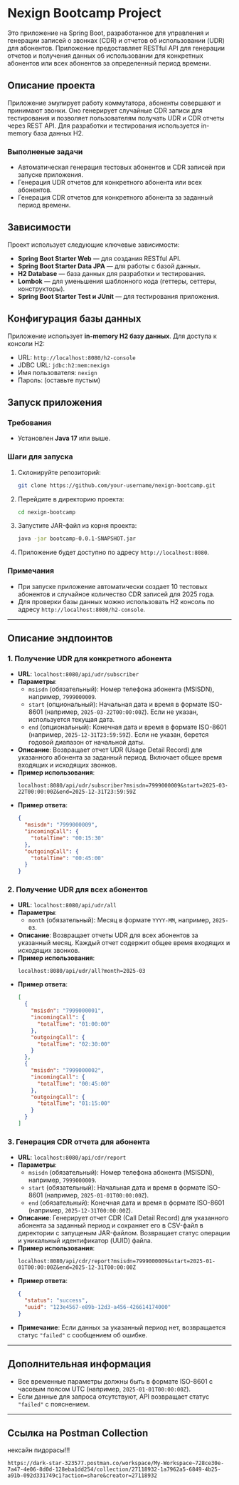 # Nexign Bootcamp Project

Это приложение на Spring Boot, разработанное для управления и генерации записей о звонках (CDR) и 
отчетов об использовании (UDR) для абонентов. Приложение предоставляет RESTful API для генерации 
отчетов и получения данных об использовании для конкретных абонентов или всех абонентов за 
определенный период времени.

## Описание проекта

Приложение эмулирует работу коммутатора, абоненты совершают и принимают звонки. 
Оно генерирует случайные CDR записи для тестирования и позволяет пользователям 
получать UDR и CDR отчеты через REST API. 
Для разработки и тестирования используется in-memory база данных H2.

### Выполненые задачи
- Автоматическая генерация тестовых абонентов и CDR записей при запуске приложения.
- Генерация UDR отчетов для конкретного абонента или всех абонентов.
- Генерация CDR отчетов для конкретного абонента за заданный период времени.

## Зависимости

Проект использует следующие ключевые зависимости:
- **Spring Boot Starter Web** — для создания RESTful API.
- **Spring Boot Starter Data JPA** — для работы с базой данных.
- **H2 Database** — база данных для разработки и тестирования.
- **Lombok** — для уменьшения шаблонного кода (геттеры, сеттеры, конструкторы).
- **Spring Boot Starter Test и JUnit** — для тестирования приложения.

## Конфигурация базы данных

Приложение использует **in-memory H2 базу данных**. 
Для доступа к консоли H2:
- URL: `http://localhost:8080/h2-console`
- JDBC URL: `jdbc:h2:mem:nexign`
- Имя пользователя: `nexign`
- Пароль: (оставьте пустым)

## Запуск приложения

### Требования
- Установлен **Java 17** или выше.

### Шаги для запуска
1. Склонируйте репозиторий:
   ```bash
   git clone https://github.com/your-username/nexign-bootcamp.git
   ```
2. Перейдите в директорию проекта:
   ```bash
   cd nexign-bootcamp
   ```
3. Запустите JAR-файл из корня проекта:
      ```bash
      java -jar bootcamp-0.0.1-SNAPSHOT.jar
      ```

5. Приложение будет доступно по адресу `http://localhost:8080`.

### Примечания
- При запуске приложение автоматически создает 10 тестовых абонентов и случайное количество CDR записей для 2025 года.
- Для проверки базы данных можно использовать H2 консоль по адресу `http://localhost:8080/h2-console`.

---

## Описание эндпоинтов

### 1. Получение UDR для конкретного абонента
- **URL**: `localhost:8080/api/udr/subscriber`
- **Параметры**:
   - `msisdn` (обязательный): Номер телефона абонента (MSISDN), например, `7999000009`.
   - `start` (опциональный): Начальная дата и время в формате ISO-8601 (например, `2025-03-22T00:00:00Z`). Если не указан, используется текущая дата.
   - `end` (опциональный): Конечная дата и время в формате ISO-8601 (например, `2025-12-31T23:59:59Z`). Если не указан, берется годовой диапазон от начальной даты.
- **Описание**: Возвращает отчет UDR (Usage Detail Record) для указанного абонента за заданный период. Включает общее время входящих и исходящих звонков.
- **Пример использования**:
  ```
  localhost:8080/api/udr/subscriber?msisdn=7999000009&start=2025-03-22T00:00:00Z&end=2025-12-31T23:59:59Z
  ```
- **Пример ответа**:
  ```json
  {
    "msisdn": "7999000009",
    "incomingCall": {
      "totalTime": "00:15:30"
    },
    "outgoingCall": {
      "totalTime": "00:45:00"
    }
  }
  ```

### 2. Получение UDR для всех абонентов
- **URL**: `localhost:8080/api/udr/all`
- **Параметры**:
   - `month` (обязательный): Месяц в формате `YYYY-MM`, например, `2025-03`.
- **Описание**: Возвращает отчеты UDR для всех абонентов за указанный месяц. Каждый отчет содержит общее время входящих и исходящих звонков.
- **Пример использования**:
  ```
  localhost:8080/api/udr/all?month=2025-03
  ```
- **Пример ответа**:
  ```json
  [
    {
      "msisdn": "7999000001",
      "incomingCall": {
        "totalTime": "01:00:00"
      },
      "outgoingCall": {
        "totalTime": "02:30:00"
      }
    },
    {
      "msisdn": "7999000002",
      "incomingCall": {
        "totalTime": "00:45:00"
      },
      "outgoingCall": {
        "totalTime": "01:15:00"
      }
    }
  ]
  ```

### 3. Генерация CDR отчета для абонента
- **URL**: `localhost:8080/api/cdr/report`
- **Параметры**:
   - `msisdn` (обязательный): Номер телефона абонента (MSISDN), например, `7999000009`.
   - `start` (обязательный): Начальная дата и время в формате ISO-8601 (например, `2025-01-01T00:00:00Z`).
   - `end` (обязательный): Конечная дата и время в формате ISO-8601 (например, `2025-12-31T00:00:00Z`).
- **Описание**: Генерирует отчет CDR (Call Detail Record) для указанного абонента за заданный период и сохраняет его в CSV-файл в директории с запущеным JAR-файлом. Возвращает статус операции и уникальный идентификатор (UUID) файла.
- **Пример использования**:
  ```
  localhost:8080/api/cdr/report?msisdn=7999000009&start=2025-01-01T00:00:00Z&end=2025-12-31T00:00:00Z
  ```
- **Пример ответа**:
  ```json
  {
    "status": "success",
    "uuid": "123e4567-e89b-12d3-a456-426614174000"
  }
  ```
- **Примечание**: Если данных за указанный период нет, возвращается статус `"failed"` с сообщением об ошибке.

---

## Дополнительная информация
- Все временные параметры должны быть в формате ISO-8601 с часовым поясом UTC (например, `2025-01-01T00:00:00Z`).
- Если данные для запроса отсутствуют, API возвращает статус `"failed"` с пояснением.

---
## Ссылка на Postman Collection 
нексайн пидорасы!!!
```
https://dark-star-323577.postman.co/workspace/My-Workspace~728ce30e-7a47-4e06-8d0d-128eba1dd254/collection/27118932-1a7962a5-6849-4b25-a91b-092d331749c1?action=share&creator=27118932
```

